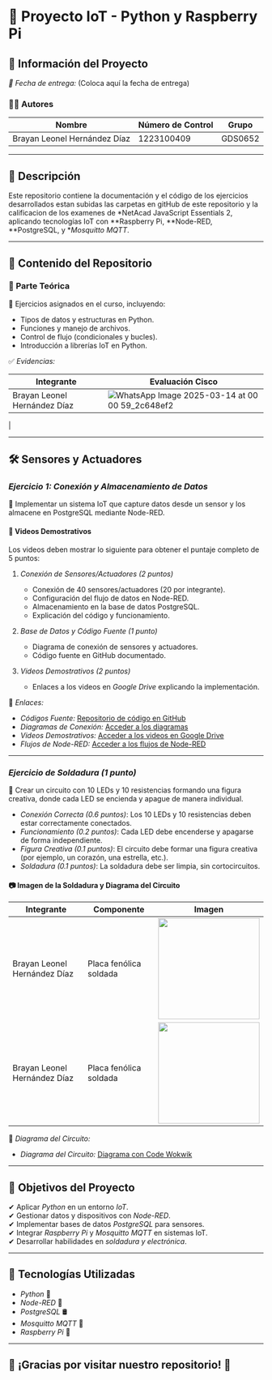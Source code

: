 # 📡 Proyecto IoT - Python y Raspberry Pi

## 📌 Información del Proyecto

*📅 Fecha de entrega:* (Coloca aquí la fecha de entrega)

### 🧑‍💻 Autores
| Nombre                        | Número de Control | Grupo |
|-------------------------------|-------------------|-------|
| Brayan Leonel Hernández Díaz  | 1223100409        | GDS0652 |

---

## 📖 Descripción
Este repositorio contiene la documentación y el código de los ejercicios desarrollados estan subidas las carpetas en gitHub de este repositorio y la calificacion de los examenes de *NetAcad JavaScript Essentials 2, aplicando tecnologías IoT con **Raspberry Pi, **Node-RED, **PostgreSQL, y **Mosquitto MQTT*.

---

## 📁 Contenido del Repositorio

### 📜 Parte Teórica
📌 Ejercicios asignados en el curso, incluyendo:
- Tipos de datos y estructuras en Python.
- Funciones y manejo de archivos.
- Control de flujo (condicionales y bucles).
- Introducción a librerías IoT en Python.

✅ *Evidencias:*

| Integrante                       | Evaluación Cisco |
|-----------------------------------|------------------|
| Brayan Leonel Hernández Díaz     |![WhatsApp Image 2025-03-14 at 00 00 59_2c648ef2](https://github.com/user-attachments/assets/7e18a20a-5d25-4a3e-96bc-bfc371897008)
|

---

## 🛠 Sensores y Actuadores

### *Ejercicio 1: Conexión y Almacenamiento de Datos*
📌 Implementar un sistema IoT que capture datos desde un sensor y los almacene en PostgreSQL mediante Node-RED.

#### 🎥 Videos Demostrativos
Los videos deben mostrar lo siguiente para obtener el puntaje completo de 5 puntos:
1. *Conexión de Sensores/Actuadores (2 puntos)*
   - Conexión de 40 sensores/actuadores (20 por integrante).
   - Configuración del flujo de datos en Node-RED.
   - Almacenamiento en la base de datos PostgreSQL.
   - Explicación del código y funcionamiento.

2. *Base de Datos y Código Fuente (1 punto)*
   - Diagrama de conexión de sensores y actuadores.
   - Código fuente en GitHub documentado.

3. *Videos Demostrativos (2 puntos)*
   - Enlaces a los videos en *Google Drive* explicando la implementación.

🔗 *Enlaces:*
- *Códigos Fuente:* [Repositorio de código en GitHub](https://github.com/Leosdelrey1111/Aplicaciones_IoT_UII_2025/tree/main/Codes)
- *Diagramas de Conexión:* [Acceder a los diagramas](https://drive.google.com/drive/folders/1dHpGneCqbKaCrPI3JGgMxsZdwv63koka?usp=sharing)
- *Videos Demostrativos:* [Acceder a los videos en Google Drive](https://drive.google.com/drive/folders/1dfCPpxaISNH3pVoHZIj5OKkE3zDjPYot?usp=sharing)
- *Flujos de Node-RED:* [Acceder a los flujos de Node-RED](https://github.com/Leosdelrey1111/Aplicaciones_IoT_UII_2025/tree/main/Flujos%20Node-Red)

---

### *Ejercicio de Soldadura (1 punto)*
📌 Crear un circuito con 10 LEDs y 10 resistencias formando una figura creativa, donde cada LED se encienda y apague de manera individual.

- *Conexión Correcta (0.6 puntos)*: Los 10 LEDs y 10 resistencias deben estar correctamente conectados.
- *Funcionamiento (0.2 puntos)*: Cada LED debe encenderse y apagarse de forma independiente.
- *Figura Creativa (0.1 puntos)*: El circuito debe formar una figura creativa (por ejemplo, un corazón, una estrella, etc.).
- *Soldadura (0.1 puntos)*: La soldadura debe ser limpia, sin cortocircuitos.

#### 📷 Imagen de la Soldadura y Diagrama del Circuito

| Integrante                       | Componente              | Imagen |
|-----------------------------------|-------------------------|--------|
| Brayan Leonel Hernández Díaz     | Placa fenólica soldada  | <img src="https://github.com/user-attachments/assets/c713c1c8-4e07-499e-b8e9-204ed16da0d3" width="200"> |
| Brayan Leonel Hernández Díaz     | Placa fenólica soldada  | <img src="https://github.com/user-attachments/assets/f2f5b669-de7f-4f16-9916-e6385ea0d2e4" width="200"> |

📜 *Diagrama del Circuito:*
- *Diagrama del Circuito:* [Diagrama con Code Wokwik](https://wokwi.com/projects/425433971132118017)
---

## 🎯 Objetivos del Proyecto

✔ Aplicar *Python* en un entorno *IoT*.  
✔ Gestionar datos y dispositivos con *Node-RED*.  
✔ Implementar bases de datos *PostgreSQL* para sensores.  
✔ Integrar *Raspberry Pi* y *Mosquitto MQTT* en sistemas IoT.  
✔ Desarrollar habilidades en *soldadura y electrónica*.

---

## 🚀 Tecnologías Utilizadas

- *Python* 🐍
- *Node-RED* 🔗
- *PostgreSQL* 🛢
- *Mosquitto MQTT* 📡
- *Raspberry Pi* 🍓


---

## 🌟 ¡Gracias por visitar nuestro repositorio! 🌟
